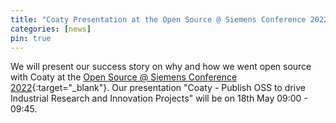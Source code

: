 ```yaml
---
title: "Coaty Presentation at the Open Source @ Siemens Conference 2022"
categories: [news]
pin: true
---
```


We will present our success story on why and how we went open source with Coaty
at the [Open Source @ Siemens Conference
2022](https://opensource.siemens.com/events/2022/){:target="_blank"}. Our
presentation "Coaty - Publish OSS to drive Industrial Research and Innovation
Projects" will be on 18th May 09:00 - 09:45.
